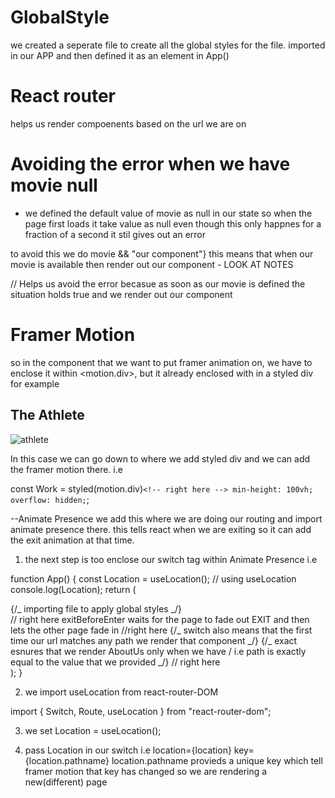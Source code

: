 <!-- writing some random notes throughout the project in this file  -->

# GlobalStyle

we created a seperate file to create all the global styles
for the file.
imported in our APP and then defined it as an element in App()

# React router

helps us render compoenents based on the url we are on

# Avoiding the error when we have movie null

- we defined the default value of movie as null in our state so when the page first loads it
  take value as null even though this only happnes for a fraction of a second it stil gives out an error

to avoid this we do
movie && "our component"} this means that when our movie is available
then render out our component - LOOK AT NOTES

//
Helps us avoid the error becasue as soon as our movie is defined the situation holds true
and we render out our component

# Framer Motion

so in the component that we want to put framer animation on, we have to
enclose it within <motion.div>, but it already enclosed with in a styled
div
for example
<Work variants={pageAnimation} initial="hidden" animate="show">
<Movie>

<h2>The Athlete</h2>
<div className="line"></div>
<Link to="/work/the-athlete">
<img src={athlete} alt="athlete" />
</Link>
</Movie>
</Work>

In this case we can go down to where we add styled div and we can
add the framer motion there. i.e

const Work = styled(motion.div)`<!-- right here --> min-height: 100vh; overflow: hidden;`;

--Animate Presence
we add this where we are doing our routing and import animate presence there.
this tells react when we are exiting so it can add the exit animation at that time.

1. the next step is too enclose our switch tag within Animate Presence i.e

function App() {
const Location = useLocation(); // using useLocation
console.log(Location);
return (

<div className="App">
<GlobalStyle />
{/_ importing file to apply global styles _/}
<Nav />
<AnimatePresence exitBeforeEnter> // right here
exitBeforeEnter waits for the page to fade out EXIT and then lets the other page fade in 
<Switch location={location} key={location.pathname}> //right here 
{/_ switch also means that the first time our url matches any path we render that
component _/}
<Route path="/" exact>
{/_ exact esnures that we render AboutUs only when we have /
i.e path is exactly equal to the value that we provided _/}
<AboutUs />
</Route>
<Route path="/work" exact>
<OurWork />
</Route>
</Switch>
</AnimatePresence> // right here
</div>
);
}

2. we import useLocation from react-router-DOM

import { Switch, Route, useLocation } from "react-router-dom";

3. we set Location = useLocation();

4. pass Location in our switch i.e
   location={location} key={location.pathname}
   location.pathname provieds a unique key which tell framer motion that key
   has changed so we are rendering a new(different) page
